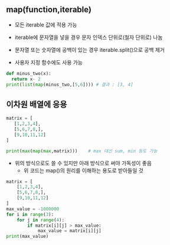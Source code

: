  ## map(function,iterable)

- 모든 iterable 값에 적용 가능
- iterable에 문자열을 넣을 경우 문자 인덱스 단위로(철자 단위로) 나눔
- 문자열 또는 숫자열에 공백이 있는 경우 iterable.split()으로 공백 제거

- 사용자 지정 함수에도 사용 가능
```python
def minus_two(x):
  return x- 2
print(list(map(minus_two,[5,6]))) # 결과 : [3, 4]
```
 
 ## 이차원 배열에 응용

```python
matrix = [
   [1,2,3,4],
   [5,6,7,8,],
   [9,10,11,12]
]

print(max(map(max,matrix)))    # max 대신 sum, min 등도 가능
```

- 위의 방식으로도 쓸 수 있지만 아래 방식으로 써야 가독성이 좋음
    - 위 코드는 map()의 원리를 이해하는 용도로 받아들일 것

```python
matrix = [
    [1,2,3,4],
    [5,6,7,8,],
    [9,10,11,12]
]
max_value = -1000000
for i in range(3):
    for j in range(4):
        if matrix[i][j] > max_value:
            max_value = matrix[i][j]
print(max_value)
```